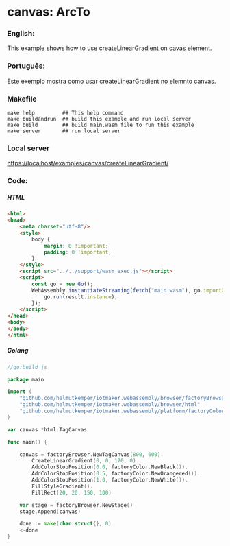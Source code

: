 # canvas: ArcTo

### English:

This example shows how to use createLinearGradient on cavas element.

### Português:

Este exemplo mostra como usar createLinearGradient no elemnto canvas.

### Makefile

```shell
make help         ## This help command
make buildandrun  ## build this example and run local server
make build        ## build main.wasm file to run this example
make server       ## run local server
```

### Local server

[https://localhost/examples/canvas/createLinearGradient/](https://localhost/examples/canvas/createLinearGradient/)

### Code:

##### HTML

```html
<html>
<head>
    <meta charset="utf-8"/>
    <style>
        body {
            margin: 0 !important;
            padding: 0 !important;
        }
    </style>
    <script src="../../support/wasm_exec.js"></script>
    <script>
        const go = new Go();
        WebAssembly.instantiateStreaming(fetch("main.wasm"), go.importObject).then((result) => {
            go.run(result.instance);
        });
    </script>
</head>
<body>
</body>
</html>
```

##### Golang

```go
//go:build js

package main

import (
	"github.com/helmutkemper/iotmaker.webassembly/browser/factoryBrowser"
	"github.com/helmutkemper/iotmaker.webassembly/browser/html"
	"github.com/helmutkemper/iotmaker.webassembly/platform/factoryColor"
)

var canvas *html.TagCanvas

func main() {

	canvas = factoryBrowser.NewTagCanvas(800, 600).
		CreateLinearGradient(0, 0, 170, 0).
		AddColorStopPosition(0.0, factoryColor.NewBlack()).
		AddColorStopPosition(0.5, factoryColor.NewOrangered()).
		AddColorStopPosition(1.0, factoryColor.NewWhite()).
		FillStyleGradient().
		FillRect(20, 20, 150, 100)

	var stage = factoryBrowser.NewStage()
	stage.Append(canvas)

	done := make(chan struct{}, 0)
	<-done
}
```
